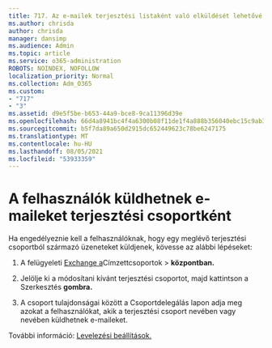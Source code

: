 ```yaml
---
title: 717. Az e-mailek terjesztési listaként való elküldését lehetővé tevő felhasználók
ms.author: chrisda
author: chrisda
manager: dansimp
ms.audience: Admin
ms.topic: article
ms.service: o365-administration
ROBOTS: NOINDEX, NOFOLLOW
localization_priority: Normal
ms.collection: Adm_O365
ms.custom:
- "717"
- "3"
ms.assetid: d9e5f5be-b653-44a9-bce8-9ca11396d39e
ms.openlocfilehash: 66d4a8941bc4f4a6300b08f11de1f4a888b356040ebc15c9ab37677d19da82c4
ms.sourcegitcommit: b5f7da89a650d2915dc652449623c78be6247175
ms.translationtype: MT
ms.contentlocale: hu-HU
ms.lasthandoff: 08/05/2021
ms.locfileid: "53933359"
---
```

# <a name="allow-users-to-send-email-as-a-distribution-group"></a>A felhasználók küldhetnek e-maileket terjesztési csoportként

Ha engedélyeznie kell a felhasználóknak, hogy egy meglévő terjesztési csoportból származó üzeneteket küldjenek, kövesse az alábbi lépéseket:

1. A felügyeleti [Exchange a](https://outlook.office365.com/ecp/)Címzettcsoportok  \> **központban.**

2. Jelölje ki a módosítani kívánt terjesztési csoportot, majd kattintson a Szerkesztés **gombra.**

3. A csoport tulajdonságai között a  Csoportdelegálás lapon adja meg azokat a felhasználókat, akik a terjesztési csoport nevében vagy nevében küldhetnek e-maileket.

További információ: [Levelezési beállítások.](https://technet.microsoft.com/library/bb124513.aspx#groupdelegation)
